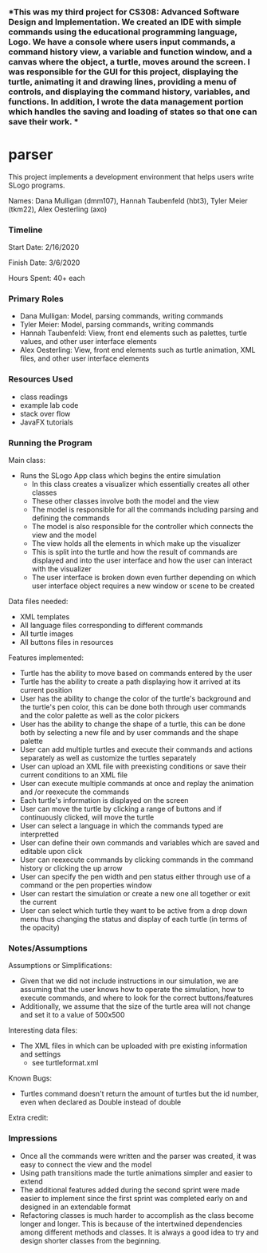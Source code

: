 ### *This was my third project for CS308: Advanced Software Design and Implementation. We created an IDE with simple commands using the educational programming language, Logo. We have a console where users input commands, a command history view, a variable and function window, and a canvas where the object, a turtle, moves around the screen. I was responsible for the GUI for this project, displaying the turtle, animating it and drawing lines, providing a menu of controls, and displaying the command history, variables, and functions. In addition, I wrote the data management portion which handles the saving and loading of states so that one can save their work. *

parser
====

This project implements a development environment that helps users write SLogo programs.

Names:
Dana Mulligan (dmm107), Hannah Taubenfeld (hbt3), Tyler Meier (tkm22), Alex Oesterling (axo)

### Timeline

Start Date: 2/16/2020

Finish Date: 3/6/2020

Hours Spent: 40+ each

### Primary Roles
- Dana Mulligan: Model, parsing commands, writing commands
- Tyler Meier: Model, parsing commands, writing commands
- Hannah Taubenfeld: View, front end elements such as palettes, turtle values, and other user interface elements
- Alex Oesterling: View, front end elements such as turtle animation, XML files, and other user interface elements

### Resources Used

- class readings
- example lab code 
- stack over flow
- JavaFX tutorials

### Running the Program

Main class:
- Runs the SLogo App class which begins the entire simulation 
    - In this class creates a visualizer which essentially creates all other classes 
    - These other classes involve both the model and the view
    - The model is responsible for all the commands including parsing and defining the commands
    - The model is also responsible for the controller which connects the view and the model 
    - The view holds all the elements in which make up the visualizer
    - This is split into the turtle and how the result of commands are displayed and into the user interface and how the user can interact with the visualizer
    - The user interface is broken down even further depending on which user interface object requires a new window or scene to be created


Data files needed:
- XML templates 
- All language files corresponding to different commands
- All turtle images
- All buttons files in resources

Features implemented:
- Turtle has the ability to move based on commands entered by the user
- Turtle has the ability to create a path displaying how it arrived at its current position 
- User has the ability to change the color of the turtle's background and the turtle's pen color, this can be done both through user commands and the color palette as well as the color pickers
- User has the ability to change the shape of a turtle, this can be done both by selecting a new file and by user commands and the shape palette
- User can add multiple turtles and execute their commands and actions separately as well as customize the turtles separately
- User can upload an XML file with preexisting conditions or save their current conditions to an XML file
- User can execute multiple commands at once and replay the animation and /or reexecute the commands
- Each turtle's information is displayed on the screen
- User can move the turtle by clicking a range of buttons and if continuously clicked, will move the turtle 
- User can select a language in which the commands typed are interpretted 
- User can define their own commands and variables which are saved and editable upon click
- User can reexecute commands by clicking commands in the command history or clicking the up arrow
- User can specify the pen width and pen status either through use of a command or the pen properties window
- User can restart the simulation or create a new one all together or exit the current
- User can select which turtle they want to be active from a drop down menu thus changing the status and display of each turtle (in terms of the opacity)


### Notes/Assumptions

Assumptions or Simplifications:
- Given that we did not include instructions in our simulation, we are assuming that the user knows how to operate the simulation, how to execute commands, and where to look for the correct buttons/features
- Additionally, we assume that the size of the turtle area will not change and set it to a value of 500x500

Interesting data files:
- The XML files in which can be uploaded with pre existing information and settings
    - see turtleformat.xml

Known Bugs:
- Turtles command doesn't return the amount of turtles but the id number, even when declared as Double
instead of double

Extra credit:


### Impressions

- Once all the commands were written and the parser was created, it was easy to connect the view and the model
- Using path transitions made the turtle animations simpler and easier to extend 
- The additional features added during the second sprint were made easier to implement since the first sprint was completed early on and designed in an extendable format
- Refactoring classes is much harder to accomplish as the class become longer and longer. This is because of the intertwined
dependencies among different methods and classes. It is always a good idea to try and design shorter classes from the beginning.

